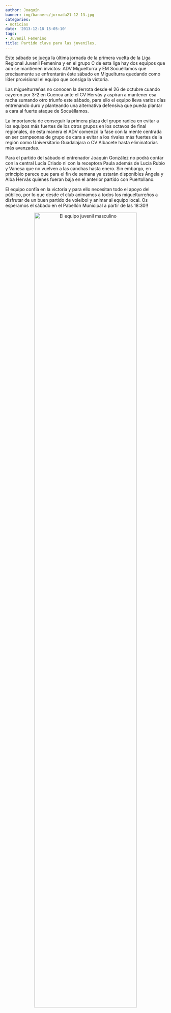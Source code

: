 ```yaml
---
author: Joaquín
banner: img/banners/jornada21-12-13.jpg
categories:
- noticias
date: '2013-12-18 15:05:10'
tags:
- Juvenil Femenino
title: Partido clave para las juveniles.
---
```


Este sábado se juega la última jornada de la primera vuelta de la Liga Regional Juvenil Femenina y en el grupo C de esta liga hay dos equipos que aún se mantienen invictos: ADV Miguelturra y EM Socuéllamos que precisamente se enfrentarán éste sábado en Miguelturra quedando como líder provisional el equipo que consiga la victoria.

Las miguelturreñas no conocen la derrota desde el 26 de octubre cuando cayeron por 3-2 en Cuenca ante el CV Hervás y aspiran a mantener esa racha sumando otro triunfo este sábado, para ello el equipo lleva varios días entrenando duro y planteando una alternativa defensiva que pueda plantar a cara al fuerte ataque de Socuéllamos.

La importancia de conseguir la primera plaza del grupo radica en evitar a los equipos más fuertes de los otros grupos en los octavos de final regionales, de esta manera el ADV comenzó la fase con la mente centrada en ser campeonas de grupo de cara a evitar a los rivales más fuertes de la región como Universitario Guadalajara o CV Albacete hasta eliminatorias más avanzadas.

Para el partido del sábado el entrenador Joaquín González no podrá contar con la central Lucía Criado ni con la receptora Paula además de Lucía Rubio y Vanesa que no vuelven a las canchas hasta enero. Sin embargo, en principio parece que para el fin de semana ya estarán disponibles Ángela y Alba Hervás quienes fueran baja en el anterior partido con Puertollano.

El equipo confía en la victoria y para ello necesitan todo el apoyo del público, por lo que desde el club animamos a todos los miguelturreños a disfrutar de un buen partido de voleibol y animar al equipo local. Os esperamos el sábado en el Pabellón Municipal a partir de las 18:30!!

<center>
<a target="_new" href="http://www.advmiguelturra.org/img/banners/jornada21-12-13.jpg"> 
<img alt="El equipo juvenil masculino" width="80%" align="center" src="http://www.advmiguelturra.org/img/banners/jornada21-12-13.jpg"/> </a>
</center>

